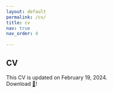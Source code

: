 ```yaml
---
layout: default
permalink: /cv/
title: cv
nav: true
nav_order: 4
 
---
```


## CV

This CV is updated on February 19, 2024.<br> 
Download <a href="{{inyoungcheong.github.io}}/assets/pdf/CV20240219.pdf">📑</a>!

<object data="{{inyoungcheong.github.io}}/assets/pdf/CV20240219.pdf" width="600" height="800" type="application/pdf"></object>
